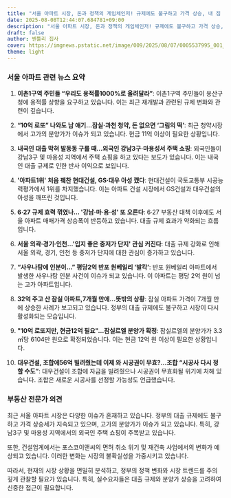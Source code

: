 ```yaml
---
title: "서울 아파트 시장, 돈과 정책의 게임체인저! 규제에도 불구하고 가격 상승, 내 집 마련의 딜레마"
date: 2025-08-08T12:44:07.684781+09:00
description: "서울 아파트 시장, 돈과 정책의 게임체인저! 규제에도 불구하고 가격 상승, 내 집 마련의 딜레마"
draft: false
author: 벤틀리 집사
cover: https://imgnews.pstatic.net/image/009/2025/08/07/0005537995_001_20250807205912232.jpg?type=nf142_103
theme: light
---
```


### 서울 아파트 관련 뉴스 요약

1. **이촌1구역 주민들 “우리도 용적률1000%로 올려달라”**: 이촌1구역 주민들이 용산구청에 용적률 상향을 요구하고 있습니다. 이는 최근 재개발과 관련된 규제 변화와 관련이 깊습니다.

2. **“10억 로또” 나와도 남 얘기…잠실·과천 청약, 돈 없으면 ‘그림의 떡’**: 최근 청약시장에서 고가의 분양가가 이슈가 되고 있습니다. 현금 11억 이상이 필요한 상황입니다.

3. **내국인 대출 막혀 발동동 구를 때…외국인 강남3구·마용성서 주택 쇼핑**: 외국인들이 강남3구 및 마용성 지역에서 주택 쇼핑을 하고 있다는 보도가 있습니다. 이는 내국인 대출 규제로 인한 반사 이익으로 보입니다.

4. **'아파트1위' 처음 꿰찬 현대건설, GS·대우 아성 깼다**: 현대건설이 국토교통부 시공능력평가에서 1위를 차지했습니다. 이는 아파트 건설 시장에서 GS건설과 대우건설의 아성을 깨뜨린 것입니다.

5. **6·27 규제 효력 꺾였나… '강남·마·용·성' 또 오른다**: 6·27 부동산 대책 이후에도 서울 아파트 매매가격 상승폭이 반등하고 있습니다. 대출 규제 효과가 약화되는 흐름입니다.

6. **서울 외곽·경기·인천…'입지 좋은 중저가 단지' 관심 커진다**: 대출 규제 강화로 인해 서울 외곽, 경기, 인천 등 중저가 단지에 대한 관심이 증가하고 있습니다.

7. **“사우나탕에 인분이…” 평당2억 반포 원베일리 ‘발칵’**: 반포 원베일리 아파트에서 발생한 사우나탕 인분 사건이 이슈가 되고 있습니다. 이 아파트는 평당 2억 원이 넘는 고가 아파트입니다.

8. **32억 주고 산 잠실 아파트,7개월 만에…뜻밖의 상황**: 잠실 아파트 가격이 7개월 만에 상승한 사례가 보고되고 있습니다. 정부의 대출 규제에도 불구하고 시장이 다시 활성화되는 모습입니다.

9. **"10억 로또지만, 현금12억 필요"…잠실르엘 분양가 확정**: 잠실르엘의 분양가가 3.3㎡당 6104만 원으로 확정되었습니다. 이는 현금 12억 원 이상이 필요한 상황입니다.

10. **대우건설, 조합에56억 빌려줬는데 이제 와 시공권이 무효?…조합 “시공사 다시 정할 수도”**: 대우건설이 조합에 자금을 빌려줬으나 시공권이 무효화될 위기에 처해 있습니다. 조합은 새로운 시공사를 선정할 가능성도 언급했습니다.

### 부동산 전문가 의견

최근 서울 아파트 시장은 다양한 이슈가 혼재하고 있습니다. 정부의 대출 규제에도 불구하고 가격 상승세가 지속되고 있으며, 고가의 분양가가 이슈가 되고 있습니다. 특히, 강남3구 및 마용성 지역에서의 외국인 주택 쇼핑이 주목받고 있습니다. 

또한, 건설업계에서는 포스코이앤씨의 면허 취소 위기 및 재건축 사업에서의 변화가 예상되고 있습니다. 이러한 변화는 시장의 불확실성을 가중시키고 있습니다.

따라서, 현재의 시장 상황을 면밀히 분석하고, 정부의 정책 변화와 시장 트렌드를 주의 깊게 관찰할 필요가 있습니다. 특히, 실수요자들은 대출 규제와 분양가 상승을 고려하여 신중한 접근이 필요합니다.